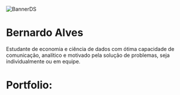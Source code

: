 ![BannerDS](https://user-images.githubusercontent.com/76501426/125814845-eee7bc68-a020-4319-8730-5285f350d84f.png)


# Bernardo Alves
  Estudante de economia e ciência de dados com ótima capacidade de comunicação, analítico e motivado pela solução de problemas, seja individualmente ou em equipe.
  
  
# Portfolio:

## 
